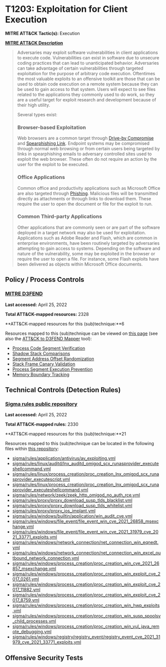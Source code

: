 # T1203: Exploitation for Client Execution
**MITRE ATT&CK Tactic(s):** Execution

**[MITRE ATT&CK Description](https://attack.mitre.org/techniques/T1203)**
<blockquote>Adversaries may exploit software vulnerabilities in client applications to execute code. Vulnerabilities can exist in software due to unsecure coding practices that can lead to unanticipated behavior. Adversaries can take advantage of certain vulnerabilities through targeted exploitation for the purpose of arbitrary code execution. Oftentimes the most valuable exploits to an offensive toolkit are those that can be used to obtain code execution on a remote system because they can be used to gain access to that system. Users will expect to see files related to the applications they commonly used to do work, so they are a useful target for exploit research and development because of their high utility.

Several types exist:

### Browser-based Exploitation

Web browsers are a common target through [Drive-by Compromise](https://attack.mitre.org/techniques/T1189) and [Spearphishing Link](https://attack.mitre.org/techniques/T1566/002). Endpoint systems may be compromised through normal web browsing or from certain users being targeted by links in spearphishing emails to adversary controlled sites used to exploit the web browser. These often do not require an action by the user for the exploit to be executed.

### Office Applications

Common office and productivity applications such as Microsoft Office are also targeted through [Phishing](https://attack.mitre.org/techniques/T1566). Malicious files will be transmitted directly as attachments or through links to download them. These require the user to open the document or file for the exploit to run.

### Common Third-party Applications

Other applications that are commonly seen or are part of the software deployed in a target network may also be used for exploitation. Applications such as Adobe Reader and Flash, which are common in enterprise environments, have been routinely targeted by adversaries attempting to gain access to systems. Depending on the software and nature of the vulnerability, some may be exploited in the browser or require the user to open a file. For instance, some Flash exploits have been delivered as objects within Microsoft Office documents.</blockquote>
## Policy / Process Controls
### [MITRE D3FEND](https://d3fend.mitre.org/)
**Last accessed:** April 25, 2022

**Total ATT&CK-mapped resources:** 2328

**ATT&CK-mapped resources for this (sub)technique:**6

Resources mapped to this (sub)technique can be viewed on [this page](https://d3fend.mitre.org/) (see also the [ATT&CK to D3FEND Mapper](https://d3fend.mitre.org/tools/attack-mapper) tool):

* [Process Code Segment Verification](https://d3fend.mitre.org/techniques/d3f:ProcessCodeSegmentVerification)
* [Shadow Stack Comparisons](https://d3fend.mitre.org/techniques/d3f:ShadowStackComparisons)
* [Segment Address Offset Randomization](https://d3fend.mitre.org/techniques/d3f:SegmentAddressOffsetRandomization)
* [Stack Frame Canary Validation](https://d3fend.mitre.org/techniques/d3f:StackFrameCanaryValidation)
* [Process Segment Execution Prevention](https://d3fend.mitre.org/techniques/d3f:ProcessSegmentExecutionPrevention)
* [Memory Boundary Tracking](https://d3fend.mitre.org/techniques/d3f:MemoryBoundaryTracking)

## Technical Controls (Detection Rules)
### [Sigma rules public repository](https://github.com/SigmaHQ/sigma)
**Last accessed:** April 25, 2022

**Total ATT&CK-mapped rules:** 2330

**ATT&CK-mapped resources for this (sub)technique:**21

Resources mapped to this (sub)technique can be located in the following files within [this repository](https://github.com/SigmaHQ/sigma/tree/master/rules):

* [sigma/rules/application/antivirus/av_exploiting.yml](https://github.com/SigmaHQ/sigma/blob/master/rules/application/antivirus/av_exploiting.yml)
* [sigma/rules/linux/auditd/lnx_auditd_omigod_scx_runasprovider_executeshellcommand.yml](https://github.com/SigmaHQ/sigma/blob/master/rules/linux/auditd/lnx_auditd_omigod_scx_runasprovider_executeshellcommand.yml)
* [sigma/rules/linux/process_creation/proc_creation_lnx_omigod_scx_runasprovider_executescript.yml](https://github.com/SigmaHQ/sigma/blob/master/rules/linux/process_creation/proc_creation_lnx_omigod_scx_runasprovider_executescript.yml)
* [sigma/rules/linux/process_creation/proc_creation_lnx_omigod_scx_runasprovider_executeshellcommand.yml](https://github.com/SigmaHQ/sigma/blob/master/rules/linux/process_creation/proc_creation_lnx_omigod_scx_runasprovider_executeshellcommand.yml)
* [sigma/rules/network/zeek/zeek_http_omigod_no_auth_rce.yml](https://github.com/SigmaHQ/sigma/blob/master/rules/network/zeek/zeek_http_omigod_no_auth_rce.yml)
* [sigma/rules/proxy/proxy_download_susp_tlds_blacklist.yml](https://github.com/SigmaHQ/sigma/blob/master/rules/proxy/proxy_download_susp_tlds_blacklist.yml)
* [sigma/rules/proxy/proxy_download_susp_tlds_whitelist.yml](https://github.com/SigmaHQ/sigma/blob/master/rules/proxy/proxy_download_susp_tlds_whitelist.yml)
* [sigma/rules/proxy/proxy_ios_implant.yml](https://github.com/SigmaHQ/sigma/blob/master/rules/proxy/proxy_ios_implant.yml)
* [sigma/rules/windows/builtin/application/win_audit_cve.yml](https://github.com/SigmaHQ/sigma/blob/master/rules/windows/builtin/application/win_audit_cve.yml)
* [sigma/rules/windows/file_event/file_event_win_cve_2021_26858_msexchange.yml](https://github.com/SigmaHQ/sigma/blob/master/rules/windows/file_event/file_event_win_cve_2021_26858_msexchange.yml)
* [sigma/rules/windows/file_event/file_event_win_cve_2021_31979_cve_2021_33771_exploits.yml](https://github.com/SigmaHQ/sigma/blob/master/rules/windows/file_event/file_event_win_cve_2021_31979_cve_2021_33771_exploits.yml)
* [sigma/rules/windows/network_connection/net_connection_win_eqnedt.yml](https://github.com/SigmaHQ/sigma/blob/master/rules/windows/network_connection/net_connection_win_eqnedt.yml)
* [sigma/rules/windows/network_connection/net_connection_win_excel_outbound_network_connection.yml](https://github.com/SigmaHQ/sigma/blob/master/rules/windows/network_connection/net_connection_win_excel_outbound_network_connection.yml)
* [sigma/rules/windows/process_creation/proc_creation_win_cve_2021_26857_msexchange.yml](https://github.com/SigmaHQ/sigma/blob/master/rules/windows/process_creation/proc_creation_win_cve_2021_26857_msexchange.yml)
* [sigma/rules/windows/process_creation/proc_creation_win_exploit_cve_2017_0261.yml](https://github.com/SigmaHQ/sigma/blob/master/rules/windows/process_creation/proc_creation_win_exploit_cve_2017_0261.yml)
* [sigma/rules/windows/process_creation/proc_creation_win_exploit_cve_2017_11882.yml](https://github.com/SigmaHQ/sigma/blob/master/rules/windows/process_creation/proc_creation_win_exploit_cve_2017_11882.yml)
* [sigma/rules/windows/process_creation/proc_creation_win_exploit_cve_2017_8759.yml](https://github.com/SigmaHQ/sigma/blob/master/rules/windows/process_creation/proc_creation_win_exploit_cve_2017_8759.yml)
* [sigma/rules/windows/process_creation/proc_creation_win_hwp_exploits.yml](https://github.com/SigmaHQ/sigma/blob/master/rules/windows/process_creation/proc_creation_win_hwp_exploits.yml)
* [sigma/rules/windows/process_creation/proc_creation_win_susp_spoolsv_child_processes.yml](https://github.com/SigmaHQ/sigma/blob/master/rules/windows/process_creation/proc_creation_win_susp_spoolsv_child_processes.yml)
* [sigma/rules/windows/process_creation/proc_creation_win_vul_java_remote_debugging.yml](https://github.com/SigmaHQ/sigma/blob/master/rules/windows/process_creation/proc_creation_win_vul_java_remote_debugging.yml)
* [sigma/rules/windows/registry/registry_event/registry_event_cve_2021_31979_cve_2021_33771_exploits.yml](https://github.com/SigmaHQ/sigma/blob/master/rules/windows/registry/registry_event/registry_event_cve_2021_31979_cve_2021_33771_exploits.yml)


## Offensive Security Tests
